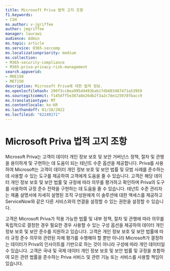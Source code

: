 ```yaml
---
title: Microsoft Priva 법적 고지 조항
f1.keywords:
- CSH
ms.author: v-jgriffee
author: jmgriffee
manager: laurawi
audience: Admin
ms.topic: article
ms.service: O365-seccomp
ms.localizationpriority: medium
ms.collection:
- M365-security-compliance
- M365-priva-privacy-risk-management
search.appverid:
- MOE150
- MET150
description: Microsoft Priva에 대한 법적 정보.
ms.openlocfilehash: 290f3cc8ea995d4493bab1fdb603487471a53959
ms.sourcegitcommit: f145dff5e387a8e26db2f3a2c7de125978fbacc9
ms.translationtype: MT
ms.contentlocale: ko-KR
ms.lasthandoff: 01/28/2022
ms.locfileid: "62249171"
---
```

# <a name="microsoft-priva-legal-disclaimer"></a>Microsoft Priva 법적 고지 조항

Microsoft Priva는 고객이 데이터 개인 정보 보호 및 보안 거버넌스 정책, 절차 및 관행을 용이하게 및 구현하는 데 도움이 되는 테넌트 수준 옵션을 제공합니다. Priva를 사용하여 Microsoft는 고객이 데이터 개인 정보 보호 및 보안 법률 및 모범 사례를 준수하는 데 사용할 수 있는 도구를 제공하여 고객에게 도움을 줄 수 있습니다. 고객은 해당 데이터 개인 정보 보호 및 보안 법률 및 규정에 따라 의무를 평가하고 확인하며 Priva의 도구를 사용하여 규정 준수 전략을 구현하는 데 도움을 줄 수 있습니다. 테넌트 수준 관리자는 제품 설명서에 자세히 설명된 조직 구성원에게 이 솔루션에 대한 액세스를 제공하고 ServiceNow와 같은 다른 서비스와의 연결을 설정할 수 있는 권한을 설정할 수 있습니다.

고객은 Microsoft Priva가 적용 가능한 법률 및 내부 정책, 절차 및 관행에 따라 의무를 독립적으로 결정한 경우 필요한 경우 사용할 수 있는 구성 옵션을 제공하여 데이터 개인 정보 보호 및 보안 준수를 지원하고 있습니다. 고객은 개인 정보 보호 및 보안 법률에 따라 규정 준수 의무와 관련된 자체 평가를 수행해야 할 뿐만 아니라 Microsoft가 결정하는 데이터가 Priva의 인사이트를 기반으로 하는 것이 아니라 구성에 따라 개인 데이터일 수 있습니다. 고객은 국내 및 국제 데이터 개인 정보 보호 및 보안 법률 및 규정을 포함하여 모든 관련 법률을 준수하는 Priva 서비스 및 관련 기능 또는 서비스를 사용할 책임이 있습니다.
